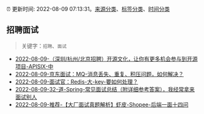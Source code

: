 :alarm_clock: 更新时间: 2022-08-09 07:13:31。[来源分类](../README.md)、[标签分类](../TAGS.md)、[时间分类](../TIMELINE.md)

## 招聘面试


> 关键字：`招聘`、`面试`



- [2022-08-09-（深圳/杭州/北京招聘）开源文化，让你有更多机会参与到开源项目-APISIX-中](https://www.v2ex.com/t/871670) 
- [2022-08-09-京东面试：MQ-消息丢失、重复、积压问题，如何解决？](https://toutiao.io/k/1unx53z) 
- [2022-08-09-面试官：Redis-大-key-要如何处理？](https://toutiao.io/k/adi7th7) 
- [2022-08-09-32-道-Spring-常见面试总结（附详细参考答案），我经常拿来面试别人](https://toutiao.io/k/vmbw17y) 
- [2022-08-09-推荐-【大厂面试真题解析】虾皮-Shopee-后端一面十四问](https://toutiao.io/k/pol71im) 
